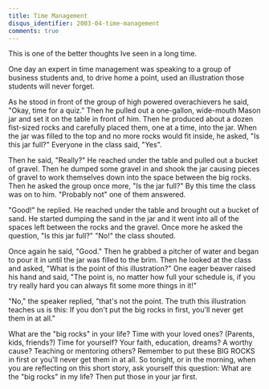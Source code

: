```yaml
---
title: Time Management
disqus_identifier: 2003-04-time-management
comments: true
---
```


This is one of the better thoughts Ive seen in a long time.

One day an expert in time management was speaking to a group of business students and, to drive home a point, used an illustration those students will never forget.

As he stood in front of the group of high powered overachievers he said,  "Okay, time for a quiz."  Then he pulled out a one-gallon, wide-mouth Mason  jar and set it on the table in front of him.  Then he produced about a dozen fist-sized rocks and carefully placed them, one at a time, into the jar.  When the jar was filled to the top and no more rocks would fit inside, he asked, "Is this jar full?"  Everyone in the class said, "Yes".  

Then he said, "Really?"  He reached under the table and pulled out a bucket of gravel.  Then he dumped some gravel in and shook the jar causing pieces of gravel to work themselves down into the space between the big rocks.  Then he asked the group once more, "Is the jar full?"  By this time the class was on to him.  "Probably not" one of them answered.  

"Good!" he replied.  He reached under the table and brought out a bucket of sand.  He started dumping the sand in the jar and it went into all of the spaces left between the rocks and the gravel.  Once more he asked the question, "Is this jar full?"  "No!" the class shouted.  

Once again he said, "Good."  Then he grabbed a pitcher of water and began to pour it in until the jar was filled to the brim.  Then he looked at the class and asked, "What is the point of this illustration?"  One eager beaver raised his hand and said, "The point is, no matter how full your schedule is, if you try really hard you can always fit some more things in it!"  

"No," the speaker replied, "that's not the point.  The truth this illustration teaches us is this:  If you don't put the big rocks in first, you'll never get them in at all."  

What are the "big rocks" in your life?  Time with your loved ones? (Parents, kids, friends?)  Time for yourself?  Your faith, education, dreams?  A worthy cause?  Teaching or mentoring others?  Remember to put these BIG ROCKS in first or you'll never get them in at all.  So tonight, or in the morning, when you are reflecting on this short story, ask yourself this question: What are the "big rocks" in my life?  Then put those in your jar first.
